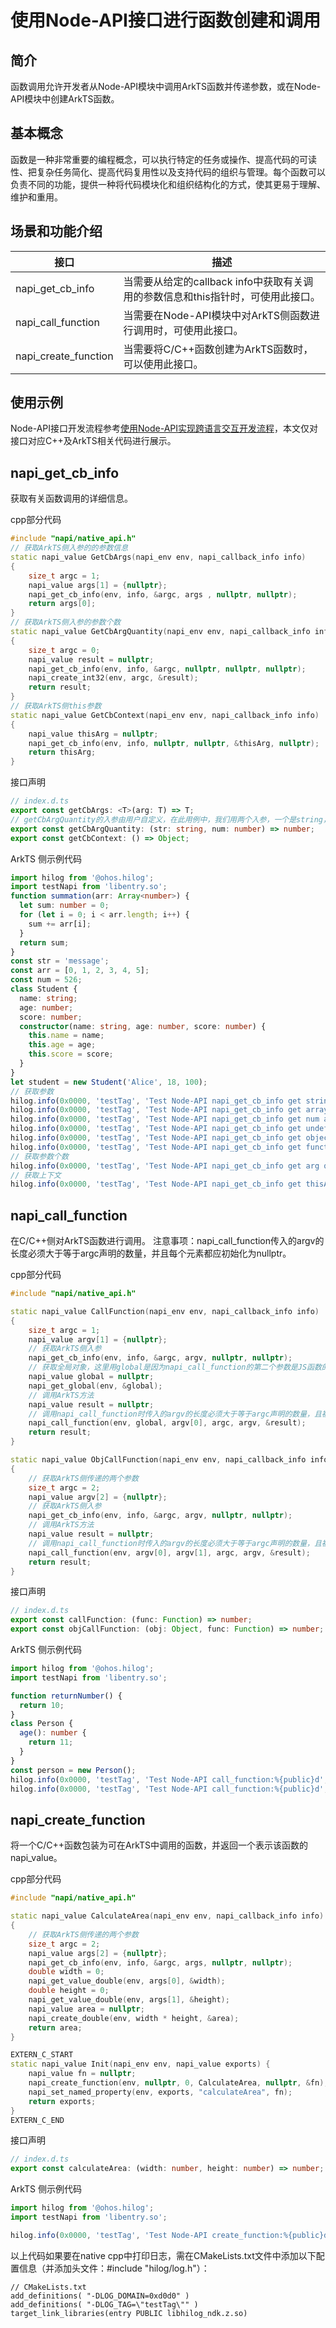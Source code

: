 # 使用Node-API接口进行函数创建和调用

## 简介

函数调用允许开发者从Node-API模块中调用ArkTS函数并传递参数，或在Node-API模块中创建ArkTS函数。

## 基本概念

函数是一种非常重要的编程概念，可以执行特定的任务或操作、提高代码的可读性、把复杂任务简化、提高代码复用性以及支持代码的组织与管理。每个函数可以负责不同的功能，提供一种将代码模块化和组织结构化的方式，使其更易于理解、维护和重用。

## 场景和功能介绍

| 接口 | 描述 |
| -------- | -------- |
| napi_get_cb_info | 当需要从给定的callback info中获取有关调用的参数信息和this指针时，可使用此接口。 |
| napi_call_function | 当需要在Node-API模块中对ArkTS侧函数进行调用时，可使用此接口。 |
| napi_create_function | 当需要将C/C++函数创建为ArkTS函数时，可以使用此接口。 |

## 使用示例

Node-API接口开发流程参考[使用Node-API实现跨语言交互开发流程](use-napi-process.md)，本文仅对接口对应C++及ArkTS相关代码进行展示。
## napi_get_cb_info

获取有关函数调用的详细信息。

cpp部分代码

```cpp
#include "napi/native_api.h"
// 获取ArkTS侧入参的的参数信息
static napi_value GetCbArgs(napi_env env, napi_callback_info info)
{
    size_t argc = 1;
    napi_value args[1] = {nullptr};
    napi_get_cb_info(env, info, &argc, args , nullptr, nullptr);
    return args[0];
}
// 获取ArkTS侧入参的参数个数
static napi_value GetCbArgQuantity(napi_env env, napi_callback_info info)
{
    size_t argc = 0;
    napi_value result = nullptr;
    napi_get_cb_info(env, info, &argc, nullptr, nullptr, nullptr);
    napi_create_int32(env, argc, &result);
    return result;
}
// 获取ArkTS侧this参数
static napi_value GetCbContext(napi_env env, napi_callback_info info)
{
    napi_value thisArg = nullptr;
    napi_get_cb_info(env, info, nullptr, nullptr, &thisArg, nullptr);
    return thisArg;
}
```
<!-- @[napi_get_cb_info](https://gitee.com/openharmony/applications_app_samples/blob/master/code/DocsSample/ArkTS/NodeAPI/NodeAPIUse/NodeAPIFunction/entry/src/main/cpp/napi_init.cpp) -->

接口声明

```ts
// index.d.ts
export const getCbArgs: <T>(arg: T) => T;
// getCbArgQuantity的入参由用户自定义，在此用例中，我们用两个入参，一个是string，一个是number
export const getCbArgQuantity: (str: string, num: number) => number;
export const getCbContext: () => Object;
```
<!-- @[napi_get_cb_info_api](https://gitee.com/openharmony/applications_app_samples/blob/master/code/DocsSample/ArkTS/NodeAPI/NodeAPIUse/NodeAPIFunction/entry/src/main/cpp/types/libentry/Index.d.ts) -->

ArkTS 侧示例代码

```ts
import hilog from '@ohos.hilog';
import testNapi from 'libentry.so';
function summation(arr: Array<number>) {
  let sum: number = 0;
  for (let i = 0; i < arr.length; i++) {
    sum += arr[i];
  }
  return sum;
}
const str = 'message';
const arr = [0, 1, 2, 3, 4, 5];
const num = 526;
class Student {
  name: string;
  age: number;
  score: number;
  constructor(name: string, age: number, score: number) {
    this.name = name;
    this.age = age;
    this.score = score;
  }
}
let student = new Student('Alice', 18, 100);
// 获取参数
hilog.info(0x0000, 'testTag', 'Test Node-API napi_get_cb_info get string arg:%{public}s', testNapi.getCbArgs(str));
hilog.info(0x0000, 'testTag', 'Test Node-API napi_get_cb_info get array arg:%{public}s ', testNapi.getCbArgs(arr).toString());
hilog.info(0x0000, 'testTag', 'Test Node-API napi_get_cb_info get num arg:%{public}d ', testNapi.getCbArgs(num));
hilog.info(0x0000, 'testTag', 'Test Node-API napi_get_cb_info get undefined arg:%{public}s ', testNapi.getCbArgs(undefined));
hilog.info(0x0000, 'testTag', 'Test Node-API napi_get_cb_info get object arg:%{public}s ', JSON.stringify(testNapi.getCbArgs(student)));
hilog.info(0x0000, 'testTag', 'Test Node-API napi_get_cb_info get function arg:%{public}d ', testNapi.getCbArgs(summation(arr)));
// 获取参数个数
hilog.info(0x0000, 'testTag', 'Test Node-API napi_get_cb_info get arg quantity:%{public}d ', testNapi.getCbArgQuantity(str, num));
// 获取上下文
hilog.info(0x0000, 'testTag', 'Test Node-API napi_get_cb_info get thisArg:%{public}s ', testNapi.getCbContext().toString());
```
<!-- @[ark_napi_get_cb_info](https://gitee.com/openharmony/applications_app_samples/blob/master/code/DocsSample/ArkTS/NodeAPI/NodeAPIUse/NodeAPIFunction/entry/src/main/ets/pages/Index.ets) -->

## napi_call_function

在C/C++侧对ArkTS函数进行调用。
注意事项：napi_call_function传入的argv的长度必须大于等于argc声明的数量，并且每个元素都应初始化为nullptr。

cpp部分代码

```cpp
#include "napi/native_api.h"

static napi_value CallFunction(napi_env env, napi_callback_info info)
{
    size_t argc = 1;
    napi_value argv[1] = {nullptr};
    // 获取ArkTS侧入参
    napi_get_cb_info(env, info, &argc, argv, nullptr, nullptr);
    // 获取全局对象，这里用global是因为napi_call_function的第二个参数是JS函数的this入参。
    napi_value global = nullptr;
    napi_get_global(env, &global);
    // 调用ArkTS方法
    napi_value result = nullptr;
    // 调用napi_call_function时传入的argv的长度必须大于等于argc声明的数量，且被初始化成nullptr
    napi_call_function(env, global, argv[0], argc, argv, &result);
    return result;
}

static napi_value ObjCallFunction(napi_env env, napi_callback_info info)
{
    // 获取ArkTS侧传递的两个参数
    size_t argc = 2;
    napi_value argv[2] = {nullptr};
    // 获取ArkTS侧入参
    napi_get_cb_info(env, info, &argc, argv, nullptr, nullptr);
    // 调用ArkTS方法
    napi_value result = nullptr;
    // 调用napi_call_function时传入的argv的长度必须大于等于argc声明的数量，且被初始化成nullptr
    napi_call_function(env, argv[0], argv[1], argc, argv, &result);
    return result;
}
```
<!-- @[napi_call_function](https://gitee.com/openharmony/applications_app_samples/blob/master/code/DocsSample/ArkTS/NodeAPI/NodeAPIUse/NodeAPIFunction/entry/src/main/cpp/napi_init.cpp) -->

接口声明

```ts
// index.d.ts
export const callFunction: (func: Function) => number;
export const objCallFunction: (obj: Object, func: Function) => number;
```
<!-- @[napi_call_function_api](https://gitee.com/openharmony/applications_app_samples/blob/master/code/DocsSample/ArkTS/NodeAPI/NodeAPIUse/NodeAPIFunction/entry/src/main/cpp/types/libentry/Index.d.ts) -->

ArkTS 侧示例代码

```ts
import hilog from '@ohos.hilog';
import testNapi from 'libentry.so';

function returnNumber() {
  return 10;
}
class Person {
  age(): number {
    return 11;
  }
}
const person = new Person();
hilog.info(0x0000, 'testTag', 'Test Node-API call_function:%{public}d', testNapi.callFunction(returnNumber));
hilog.info(0x0000, 'testTag', 'Test Node-API call_function:%{public}d', testNapi.objCallFunction(person,person.age));
```
<!-- @[ark_napi_call_function](https://gitee.com/openharmony/applications_app_samples/blob/master/code/DocsSample/ArkTS/NodeAPI/NodeAPIUse/NodeAPIFunction/entry/src/main/ets/pages/Index.ets) -->

## napi_create_function

将一个C/C++函数包装为可在ArkTS中调用的函数，并返回一个表示该函数的napi_value。

cpp部分代码

```cpp
#include "napi/native_api.h"

static napi_value CalculateArea(napi_env env, napi_callback_info info)
{
    // 获取ArkTS侧传递的两个参数
    size_t argc = 2;
    napi_value args[2] = {nullptr};
    napi_get_cb_info(env, info, &argc, args, nullptr, nullptr);
    double width = 0;
    napi_get_value_double(env, args[0], &width);
    double height = 0;
    napi_get_value_double(env, args[1], &height);
    napi_value area = nullptr;
    napi_create_double(env, width * height, &area);
    return area;
}

EXTERN_C_START
static napi_value Init(napi_env env, napi_value exports) {
    napi_value fn = nullptr;
    napi_create_function(env, nullptr, 0, CalculateArea, nullptr, &fn);
    napi_set_named_property(env, exports, "calculateArea", fn);
    return exports;
}
EXTERN_C_END
```
<!-- @[napi_create_function](https://gitee.com/openharmony/applications_app_samples/blob/master/code/DocsSample/ArkTS/NodeAPI/NodeAPIUse/NodeAPIFunction/entry/src/main/cpp/napi_init.cpp) -->

接口声明

```ts
// index.d.ts
export const calculateArea: (width: number, height: number) => number;
```
<!-- @[napi_create_function_api](https://gitee.com/openharmony/applications_app_samples/blob/master/code/DocsSample/ArkTS/NodeAPI/NodeAPIUse/NodeAPIFunction/entry/src/main/cpp/types/libentry/Index.d.ts) -->

ArkTS 侧示例代码

```ts
import hilog from '@ohos.hilog';
import testNapi from 'libentry.so';

hilog.info(0x0000, 'testTag', 'Test Node-API create_function:%{public}d ', testNapi.calculateArea(1.2, 4));
```
<!-- @[ark_napi_create_function](https://gitee.com/openharmony/applications_app_samples/blob/master/code/DocsSample/ArkTS/NodeAPI/NodeAPIUse/NodeAPIFunction/entry/src/main/ets/pages/Index.ets) -->

以上代码如果要在native cpp中打印日志，需在CMakeLists.txt文件中添加以下配置信息（并添加头文件：#include "hilog/log.h"）：

```text
// CMakeLists.txt
add_definitions( "-DLOG_DOMAIN=0xd0d0" )
add_definitions( "-DLOG_TAG=\"testTag\"" )
target_link_libraries(entry PUBLIC libhilog_ndk.z.so)
```

